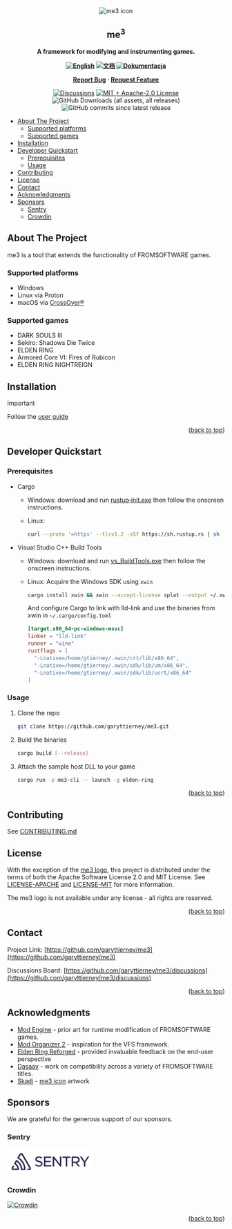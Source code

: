 <!-- markdownlint-disable no-inline-html first-line-h1 -->
<a name="readme-top"></a>

<br />
<div align="center">
  <p align="center">
    <img src="distribution/assets/me3.png" alt="me3 icon" />
  </p>
  <h2 align="center">me<sup>3</sup></h2>

  <p align="center">
    <strong>
    A framework for modifying and instrumenting games.
    <br />
    <p align="center">
  <a href="https://me3.help/en"><img src="https://img.shields.io/badge/Documentation-🇬🇧-darkgrey?style=for-the-badge" alt="English"></a>
  <a href="https://me3.help/zh"><img src="https://img.shields.io/badge/文档-🇨🇳-darkgrey?style=for-the-badge" alt="文档"></a>
  <a href="https://me3.help/pl"><img src="https://img.shields.io/badge/Dokumentacja-🇵🇱-darkgrey?style=for-the-badge" alt="Dokumentacja"></a>
    </p>
    <a href="https://github.com/garyttierney/me3/discussions/categories/bug-reports">Report Bug</a>
    ·
    <a href="https://github.com/garyttierney/me3/discussions/categories/ideas">Request Feature</a>
    </strong>
  </p>

[![Discussions][discussions-shield]][discussions-url]
[![MIT + Apache-2.0 License][license-shield]][license-url]
![GitHub Downloads (all assets, all releases)][downloads-badge]
![GitHub commits since latest release][commits-badge]

</div>


- [About The Project](#about-the-project)
  - [Supported platforms](#supported-platforms)
  - [Supported games](#supported-games)
- [Installation](#installation)
- [Developer Quickstart](#developer-quickstart)
  - [Prerequisites](#prerequisites)
  - [Usage](#usage)
- [Contributing](#contributing)
- [License](#license)
- [Contact](#contact)
- [Acknowledgments](#acknowledgments)
- [Sponsors](#sponsors)
  - [Sentry](#sentry)
  - [Crowdin](#crowdin)

<!-- ABOUT THE PROJECT -->

## About The Project

me3 is a tool that extends the functionality of FROMSOFTWARE games.

### Supported platforms

- Windows
- Linux via Proton
- macOS via [CrossOver®](https://www.codeweavers.com/crossover)

### Supported games

- DARK SOULS III
- Sekiro: Shadows Die Twice
- ELDEN RING
- Armored Core VI: Fires of Rubicon
- ELDEN RING NIGHTREIGN

## Installation

> [!IMPORTANT]
> Follow the [user guide](https://me3.readthedocs.io/en/latest/#quickstart)

<p align="right">(<a href="#readme-top">back to top</a>)</p>

<!-- GETTING STARTED -->

## Developer Quickstart

### Prerequisites

- Cargo
  - Windows: download and run [rustup‑init.exe][rustup-installer] then follow the onscreen instructions.
  - Linux:

    ```bash
    curl --proto '=https' --tlsv1.2 -sSf https://sh.rustup.rs | sh
    ```

- Visual Studio C++ Build Tools
  - Windows: download and run [vs_BuildTools.exe][buildtools-installer] then follow the onscreen instructions.
  - Linux: Acquire the Windows SDK using `xwin`

    ```bash
    cargo install xwin && xwin --accept-license splat --output ~/.xwin
    ```

    And configure Cargo to link with lld-link and use the binaries from xwin in `~/.cargo/config.toml`

    ```toml
    [target.x86_64-pc-windows-msvc]
    linker = "lld-link"
    runner = "wine"
    rustflags = [
      "-Lnative=/home/gtierney/.xwin/crt/lib/x86_64",
      "-Lnative=/home/gtierney/.xwin/sdk/lib/um/x86_64",
      "-Lnative=/home/gtierney/.xwin/sdk/lib/ucrt/x86_64"
    ]
    ```

### Usage

1. Clone the repo

   ```sh
   git clone https://github.com/garyttierney/me3.git
   ```

2. Build the binaries

   ```sh
   cargo build [--release]
   ```

3. Attach the sample host DLL to your game

   ```sh
   cargo run -p me3-cli -- launch -g elden-ring
   ```

   <p align="right">(<a href="#readme-top">back to top</a>)</p>

<!-- CONTRIBUTING -->

## Contributing

See [CONTRIBUTING.md](CONTRIBUTING.md)

<!-- LICENSE -->

## License

With the exception of the [me3 logo](distribution/assets/me3.ico), this project is distributed under the terms of both the Apache Software License 2.0 and MIT License. See [LICENSE-APACHE](LICENSE-APACHE) and [LICENSE-MIT](LICENSE-MIT) for more information.

The me3 logo is not available under any license - all rights are reserved.

<p align="right">(<a href="#readme-top">back to top</a>)</p>

<!-- CONTACT -->

## Contact

Project Link: [https://github.com/garyttierney/me3](https://github.com/garyttierney/me3)

Discussions Board: [https://github.com/garyttierney/me3/discussions](https://github.com/garyttierney/me3/discussions)

<p align="right">(<a href="#readme-top">back to top</a>)</p>

<!-- ACKNOWLEDGMENTS -->

## Acknowledgments

<!-- markdown-link-check-disable -->
- [Mod Engine](https://github.com/katalash/ModEngine/tree/master/DS3ModEngine) - prior art for runtime modification of FROMSOFTWARE games.
- [Mod Organizer 2](https://github.com/ModOrganizer2/modorganizer/) - inspiration for the VFS framework.
- [Elden Ring Reforged](https://www.nexusmods.com/eldenring/mods/541) - provided invaluable feedback on the end-user perspective
- [Dasaav](https://github.com/dasaav-dsv) - work on compatibility across a variety of FROMSOFTWARE titles.
- [Skadi](https://twitter.com/Skadi_sbw) - [me3 icon](./distribution/assets/me3.png) artwork
<!-- markdown-link-check-enable -->

## Sponsors

We are grateful for the generous support of our sponsors.

### Sentry

<a href="https://sentry.io/" target="_blank"><img src="assets/sponsors/sentry-wordmark-dark-200x60.png" alt="Sentry" /></a>

### Crowdin

<a href="https://crowdin.com/" target="_blank"><img src="https://support.crowdin.com/assets/logos/plate/png/crowdin-logo-with-plate.png" alt="Crowdin" width="200"/></a>


<p align="right">(<a href="#readme-top">back to top</a>)</p>

<!-- MARKDOWN LINKS & IMAGES -->
<!-- https://www.markdownguide.org/basic-syntax/#reference-style-links -->

[rustup-installer]: https://static.rust-lang.org/dist/rust-1.87.0-x86_64-pc-windows-msvc.msi
[buildtools-installer]: https://aka.ms/vs/17/release/vs_BuildTools.exe
[discussions-shield]: https://img.shields.io/github/discussions/garyttierney/me3
[discussions-url]: https://github.com/garyttierney/me3/discussions
[contributors-shield]: https://img.shields.io/github/contributors/garyttierney/me3.svg?style=flat
[contributors-url]: https://github.com/garyttierney/me3/graphs/contributors
[forks-shield]: https://img.shields.io/github/forks/garyttierney/me3.svg?style=flat
[forks-url]: https://github.com/garyttierney/me3/network/members
[license-shield]: https://img.shields.io/badge/license-MIT%2FApache--2.0-green?style=flat
[license-url]: https://github.com/garyttierney/me3/blob/main/LICENSE-APACHE
[downloads-badge]: https://img.shields.io/github/downloads/garyttierney/me3/total
[commits-badge]: https://img.shields.io/github/commits-since/garyttierney/me3/latest
